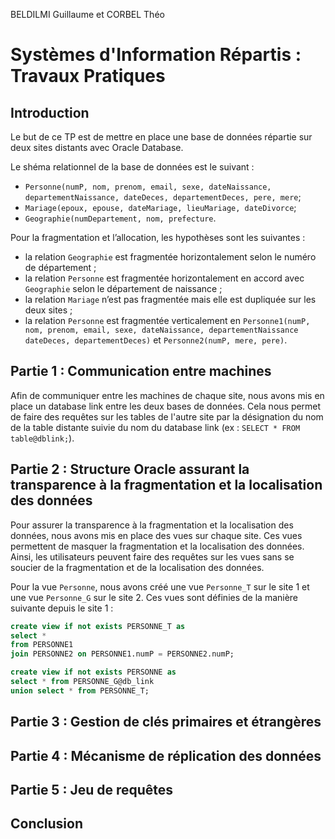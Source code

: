BELDILMI Guillaume et CORBEL Théo

# Systèmes d'Information Répartis : Travaux Pratiques

## Introduction

Le but de ce TP est de mettre en place une base de données répartie sur deux sites distants avec Oracle Database.

Le shéma relationnel de la base de données est le suivant :

- `Personne(numP, nom, prenom, email, sexe, dateNaissance, departementNaissance, dateDeces, departementDeces, pere, mere`;
- `Mariage(epoux, epouse, dateMariage, lieuMariage, dateDivorce`;
- `Geographie(numDepartement, nom, prefecture`.

Pour la fragmentation et l’allocation, les hypothèses sont les suivantes :

- la relation `Geographie` est fragmentée horizontalement selon le numéro de département ;
- la relation `Personne` est fragmentée horizontalement en accord avec `Geographie` selon le département de naissance ;
- la relation `Mariage` n’est pas fragmentée mais elle est dupliquée sur les deux sites ;
- la relation `Personne` est fragmentée verticalement en `Personne1(numP, nom, prenom, email, sexe, dateNaissance, departementNaissance dateDeces, departementDeces)` et `Personne2(numP, mere, pere)`.

## Partie 1 : Communication entre machines

Afin de communiquer entre les machines de chaque site, nous avons mis en place un database link entre les deux bases de données. Cela nous permet de faire des requêtes sur les tables de l'autre site par la désignation du nom de la table distante suivie du nom du database link (ex : `SELECT * FROM table@dblink;`).

## Partie 2 : Structure Oracle assurant la transparence à la fragmentation et la localisation des données

Pour assurer la transparence à la fragmentation et la localisation des données, nous avons mis en place des vues sur chaque site. Ces vues permettent de masquer la fragmentation et la localisation des données. Ainsi, les utilisateurs peuvent faire des requêtes sur les vues sans se soucier de la fragmentation et de la localisation des données.

Pour la vue `Personne`, nous avons créé une vue `Personne_T` sur le site 1 et une vue `Personne_G` sur le site 2. Ces vues sont définies de la manière suivante depuis le site 1 :

```sql
create view if not exists PERSONNE_T as
select *
from PERSONNE1
join PERSONNE2 on PERSONNE1.numP = PERSONNE2.numP;

create view if not exists PERSONNE as
select * from PERSONNE_G@db_link
union select * from PERSONNE_T;
```

## Partie 3 : Gestion de clés primaires et étrangères

## Partie 4 : Mécanisme de réplication des données

## Partie 5 : Jeu de requêtes

## Conclusion
